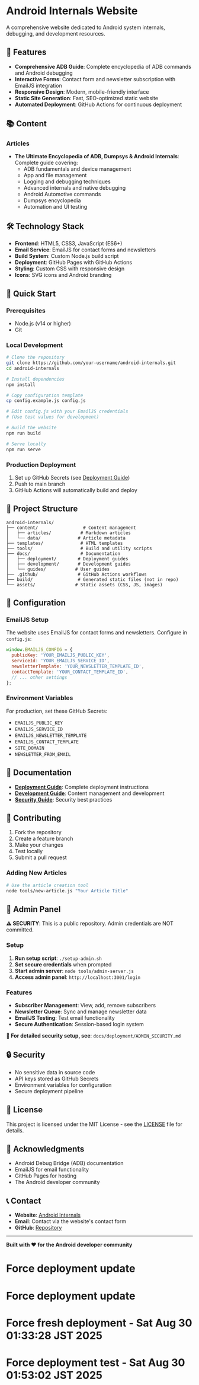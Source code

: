 # Android Internals Website

A comprehensive website dedicated to Android system internals, debugging, and development resources.

## 🚀 Features

- **Comprehensive ADB Guide**: Complete encyclopedia of ADB commands and Android debugging
- **Interactive Forms**: Contact form and newsletter subscription with EmailJS integration
- **Responsive Design**: Modern, mobile-friendly interface
- **Static Site Generation**: Fast, SEO-optimized static website
- **Automated Deployment**: GitHub Actions for continuous deployment

## 📚 Content

### Articles
- **The Ultimate Encyclopedia of ADB, Dumpsys & Android Internals**: Complete guide covering:
  - ADB fundamentals and device management
  - App and file management
  - Logging and debugging techniques
  - Advanced internals and native debugging
  - Android Automotive commands
  - Dumpsys encyclopedia
  - Automation and UI testing

## 🛠️ Technology Stack

- **Frontend**: HTML5, CSS3, JavaScript (ES6+)
- **Email Service**: EmailJS for contact forms and newsletters
- **Build System**: Custom Node.js build script
- **Deployment**: GitHub Pages with GitHub Actions
- **Styling**: Custom CSS with responsive design
- **Icons**: SVG icons and Android branding

## 🚀 Quick Start

### Prerequisites
- Node.js (v14 or higher)
- Git

### Local Development
```bash
# Clone the repository
git clone https://github.com/your-username/android-internals.git
cd android-internals

# Install dependencies
npm install

# Copy configuration template
cp config.example.js config.js

# Edit config.js with your EmailJS credentials
# (Use test values for development)

# Build the website
npm run build

# Serve locally
npm run serve
```

### Production Deployment
1. Set up GitHub Secrets (see [Deployment Guide](docs/deployment/DEPLOYMENT.md))
2. Push to main branch
3. GitHub Actions will automatically build and deploy

## 📁 Project Structure

```
android-internals/
├── content/                 # Content management
│   ├── articles/           # Markdown articles
│   └── data/              # Article metadata
├── templates/              # HTML templates
├── tools/                  # Build and utility scripts
├── docs/                   # Documentation
│   ├── deployment/        # Deployment guides
│   ├── development/       # Development guides
│   └── guides/           # User guides
├── .github/               # GitHub Actions workflows
├── build/                 # Generated static files (not in repo)
└── assets/               # Static assets (CSS, JS, images)
```

## 🔧 Configuration

### EmailJS Setup
The website uses EmailJS for contact forms and newsletters. Configure in `config.js`:

```javascript
window.EMAILJS_CONFIG = {
  publicKey: 'YOUR_EMAILJS_PUBLIC_KEY',
  serviceId: 'YOUR_EMAILJS_SERVICE_ID',
  newsletterTemplate: 'YOUR_NEWSLETTER_TEMPLATE_ID',
  contactTemplate: 'YOUR_CONTACT_TEMPLATE_ID',
  // ... other settings
};
```

### Environment Variables
For production, set these GitHub Secrets:
- `EMAILJS_PUBLIC_KEY`
- `EMAILJS_SERVICE_ID`
- `EMAILJS_NEWSLETTER_TEMPLATE`
- `EMAILJS_CONTACT_TEMPLATE`
- `SITE_DOMAIN`
- `NEWSLETTER_FROM_EMAIL`

## 📖 Documentation

- **[Deployment Guide](docs/deployment/DEPLOYMENT.md)**: Complete deployment instructions
- **[Development Guide](docs/development/content-structure.md)**: Content management and development
- **[Security Guide](docs/deployment/clean-for-github.sh)**: Security best practices

## 🤝 Contributing

1. Fork the repository
2. Create a feature branch
3. Make your changes
4. Test locally
5. Submit a pull request

### Adding New Articles
```bash
# Use the article creation tool
node tools/new-article.js "Your Article Title"
```

## 🔐 Admin Panel

**⚠️ SECURITY**: This is a public repository. Admin credentials are NOT committed.

### Setup
1. **Run setup script**: `./setup-admin.sh`
2. **Set secure credentials** when prompted
3. **Start admin server**: `node tools/admin-server.js`
4. **Access admin panel**: `http://localhost:3001/login`

### Features
- **Subscriber Management**: View, add, remove subscribers
- **Newsletter Queue**: Sync and manage newsletter data
- **EmailJS Testing**: Test email functionality
- **Secure Authentication**: Session-based login system

**📖 For detailed security setup, see**: `docs/deployment/ADMIN_SECURITY.md`

## 🔒 Security

- No sensitive data in source code
- API keys stored as GitHub Secrets
- Environment variables for configuration
- Secure deployment pipeline

## 📄 License

This project is licensed under the MIT License - see the [LICENSE](LICENSE) file for details.

## 🙏 Acknowledgments

- Android Debug Bridge (ADB) documentation
- EmailJS for email functionality
- GitHub Pages for hosting
- The Android developer community

## 📞 Contact

- **Website**: [Android Internals](https://www.hemangpandhi.com)
- **Email**: Contact via the website's contact form
- **GitHub**: [Repository](https://github.com/your-username/android-internals)

---

**Built with ❤️ for the Android developer community**
# Force deployment update
# Force deployment update
# Force fresh deployment - Sat Aug 30 01:33:28 JST 2025
# Force deployment test - Sat Aug 30 01:53:02 JST 2025
